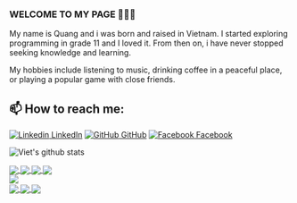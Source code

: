 ### WELCOME TO MY PAGE 👋👋👋
My name is Quang and i was born and raised in Vietnam. I started exploring programming in grade 11 and I loved it. From then on, i have never stopped seeking knowledge and learning.

My hobbies include listening to music, drinking coffee in a peaceful place, or playing a popular game with close friends.<br>
## 📫 How to reach me: 

[![Linkedin](https://i.stack.imgur.com/gVE0j.png) LinkedIn]() [![GitHub](https://i.stack.imgur.com/tskMh.png) GitHub](https://github.com/quangc992/) [![Facebook](https://i.imgur.com/9B9Az1I.png) Facebook](https://www.facebook.com/QuangC.FB/) 



![Viet's github stats](https://github-readme-stats-git-masterrstaa-rickstaa.vercel.app/api?username=quangc992&show_icons=true&theme=tokyonight&hide=contribs,prs,issues)

<a href="https://github.com/quangc992/notetext">
  <img align="center" src="https://github-readme-stats.anuraghazra1.vercel.app/api/pin/?username=quangc992&repo=notetext&theme=merko" />
</a>    
<a href="https://github.com/quangc992/noteBook">
  <img align="center" src="https://github-readme-stats.anuraghazra1.vercel.app/api/pin/?username=quangc992&repo=noteBook&theme=merko" />
</a>

<a href="https://github.com/quangc992/infomation-Quang">
  <img align="center" src="https://github-readme-stats.anuraghazra1.vercel.app/api/pin/?username=quangc992&repo=infomation-Quang&theme=blueberry" />
</a>
<a href="https://github.com/quangc992/trend-love">
  <img align="center" src="https://github-readme-stats.anuraghazra1.vercel.app/api/pin/?username=quangc992&repo=trend-love&theme=synthwave" />
</a>

<br>

<a href="https://github.com/quangc992/infomation-Quang">
  <img align="center" src="https://github-readme-stats.anuraghazra1.vercel.app/api/pin/?username=quangc992&repo=infomation-Quang&theme=prussian" />
</a> 

<br>

<a href="https://github.com/quangc992/control-admin-bot-discord">
  <img align="center" src="https://github-readme-stats.anuraghazra1.vercel.app/api/pin/?username=quangc992&repo=control-admin-bot-discord&theme=highcontrast" />
</a>    
<a href="https://github.com/quangc992/botDiscord-BotMusic">
  <img align="center" src="https://github-readme-stats.anuraghazra1.vercel.app/api/pin/?username=quangc992&repo=botDiscord-BotMusic&theme=highcontrast" />
</a>

<a href="https://github.com/quangc992/confession-bot-discord">
  <img align="center" src="https://github-readme-stats.anuraghazra1.vercel.app/api/pin/?username=quangc992&repo=confession-bot-discord&theme=highcontrast" />
</a>   
